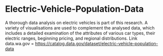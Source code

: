 # Electric-Vehicle-Population-Data
A thorough data analysis on electric vehicles is part of this research. A variety of visualisations are used to complement the analysed data, which includes a detailed examination of the attributes of various car types, their electric ranges, beginning pricing, and regional distributions.
Link data.wa.gov = https://catalog.data.gov/dataset/electric-vehicle-population-data
